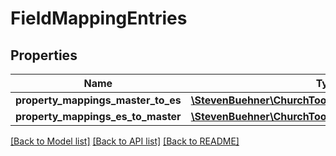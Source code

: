 # FieldMappingEntries

## Properties
Name | Type | Description | Notes
------------ | ------------- | ------------- | -------------
**property_mappings_master_to_es** | [**\StevenBuehner\ChurchTools\Model\FieldMappingEntry**](FieldMappingEntry.md) |  | 
**property_mappings_es_to_master** | [**\StevenBuehner\ChurchTools\Model\FieldMappingEntry**](FieldMappingEntry.md) |  | 

[[Back to Model list]](../../README.md#documentation-for-models) [[Back to API list]](../../README.md#documentation-for-api-endpoints) [[Back to README]](../../README.md)

